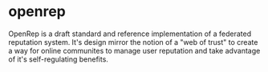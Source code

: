 openrep
=======

OpenRep is a draft standard and reference implementation of a federated reputation system. It's design mirror the notion of a "web of trust" to create a way for online communites to manage user reputation and take advantage of it's self-regulating benefits.

